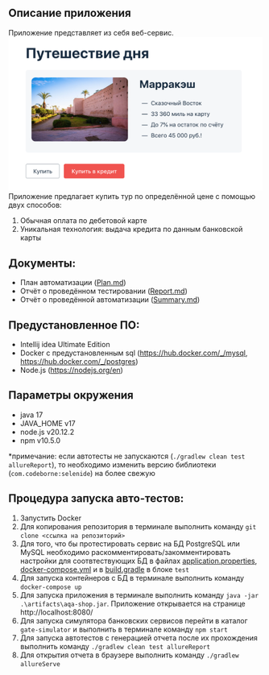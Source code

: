 ## Описание приложения

Приложение представляет из себя веб-сервис.
![img.png](img.png)
Приложение предлагает купить тур по определённой цене с помощью двух способов:

1. Обычная оплата по дебетовой карте
2. Уникальная технология: выдача кредита по данным банковской карты

## Документы:

- План автоматизации ([Plan.md](https://github.com/Ekaterina-Isabel/Diploma/blob/master/Plan.md))
- Отчёт о проведённом тестировании ([Report.md](https://github.com/Ekaterina-Isabel/Diploma/blob/master/Report.md))
- Отчёт о проведённой автоматизации ([Summary.md](https://github.com/Ekaterina-Isabel/Diploma/blob/master/Summary.md))

## Предустановленное ПО:

- Intellij idea Ultimate Edition
- Docker с предустановленным sql (https://hub.docker.com/_/mysql, https://hub.docker.com/_/postgres)
- Node.js (https://nodejs.org/en)

## Параметры окружения
- java 17
- JAVA_HOME v17
- node.js v20.12.2
- npm v10.5.0

*примечание: если автотесты не запускаются (`./gradlew clean test allureReport`), то необходимо изменить версию библиотеки (`com.codeborne:selenide`) на более свежую

## Процедура запуска авто-тестов:

1. Запустить Docker
2. Для копирования репозитория в терминале выполнить команду `git clone <ссылка на репозиторий>`
3. Для того, что бы протестировать сервис на БД PostgreSQL или MySQL необходимо раскомментировать/закомментировать настройки для соотвтествующих БД в файлах [application.properties](https://github.com/Ekaterina-Isabel/Diploma/blob/master/application.properties), [docker-compose.yml](https://github.com/Ekaterina-Isabel/Diploma/blob/master/docker-compose.yml) и в [build.gradle](https://github.com/Ekaterina-Isabel/Diploma/blob/master/build.gradle) в блоке `test`
4. Для запуска контейнеров с БД в терминале выполнить команду `docker-compose up`
5. Для запуска приложения в терминале выполнить команду `java -jar .\artifacts\aqa-shop.jar`. Приложение открывается на
   странице http://localhost:8080/
6. Для запуска симулятора банковских сервисов перейти в каталог `gate-simulator` и выполнить в терминале
   команду `npm start`
7. Для запуска автотестов с генерацией отчета после их прохождения выполнить команду `./gradlew clean test allureReport`
8. Для открытия отчета в браузере выполнить команду `./gradlew allureServe`
